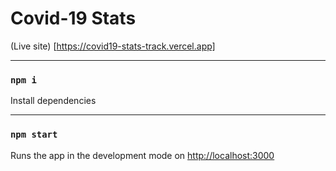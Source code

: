 # Covid-19 Stats

(Live site) [https://covid19-stats-track.vercel.app]


-----------------------------------------------------------
### `npm i` 
Install dependencies

-----------------------------------------------------------
### `npm start`  
Runs the app in the development mode on [http://localhost:3000](http://localhost:3000)



